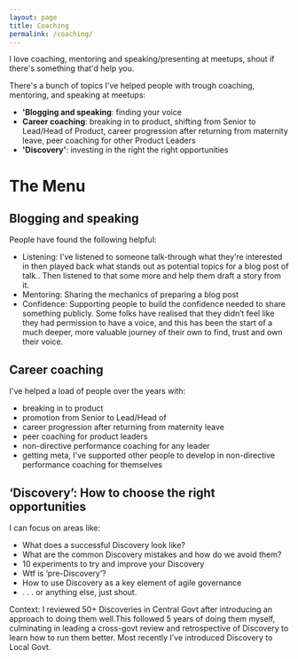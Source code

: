 ```yaml
---
layout: page
title: Coaching
permalink: /coaching/
---
```


I love coaching, mentoring and speaking/presenting at meetups, shout if there's something that'd help you.

There's a bunch of topics I've helped people with trough coaching, mentoring, and speaking at meetups:

- **'Blogging and speaking**: finding your voice
- **Career coaching**: breaking in to product, shifting from Senior to Lead/Head of Product, career progression after returning from maternity leave, peer coaching for other Product Leaders
- **'Discovery'**: investing in the right the right opportunities

# The Menu

## Blogging and speaking

People have found the following helpful:

- Listening: I’ve listened to someone talk-through what they’re interested in then played back what stands out as potential topics for a blog post of talk.. Then listened to that some more and help them draft a story from it. 
- Mentoring: Sharing the mechanics of preparing a blog post
- Confidence: Supporting people to build the confidence needed to share something publicly. Some folks have realised that they didn’t feel like they had permission to have a voice, and this has been the start of a much deeper, more valuable journey of their own to find, trust and own their voice. 


## Career coaching

I've helped a load of people over the years with:

- breaking in to product
- promotion from Senior to Lead/Head of
- career progression after returning from maternity leave
- peer coaching for product leaders
- non-directive performance coaching for any leader
- getting meta, I've supported other people to develop in non-directive performance coaching for themselves

## ‘Discovery’: How to choose the right opportunities 

I can focus on areas like:

- What does a successful Discovery look like?
- What are the common Discovery mistakes and how do we avoid them?
- 10 experiments to try and improve your Discovery
- Wtf is ‘pre-Discovery’?
- How to use Discovery as a key element of agile governance
- . . . or anything else, just shout.

Context: I reviewed 50+ Discoveries in Central Govt after introducing an approach to doing them well.This followed 5 years of doing them myself, culminating in leading a cross-govt review and retrospective of Discovery to learn how to run them better. Most recently I’ve introduced Discovery to Local Govt.

